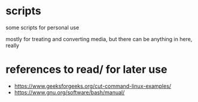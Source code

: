 # scripts
some scripts for personal use

mostly for treating and converting media, but there can be anything in here, really


# references to read/ for later use
- https://www.geeksforgeeks.org/cut-command-linux-examples/
- https://www.gnu.org/software/bash/manual/
